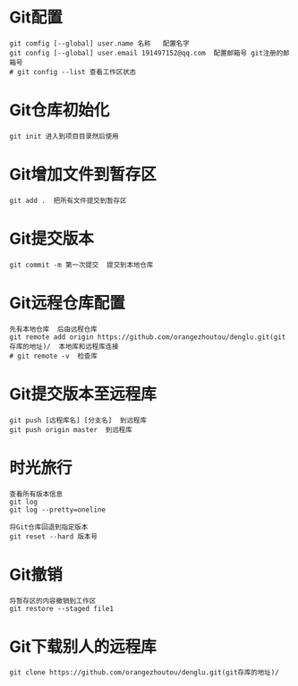 # Git配置
```shell
git comfig [--global] user.name 名称   配置名字
git config [--global] user.email 191497152@qq.com  配置邮箱号 git注册的邮箱号 
# git config --list 查看工作区状态
```

# Git仓库初始化
```
git init 进入到项目目录然后使用
```

# Git增加文件到暂存区
```shell
git add .  把所有文件提交到暂存区
```

# Git提交版本
```shell
git commit -m 第一次提交  提交到本地仓库
```

# Git远程仓库配置
```shell
先有本地仓库  后由远程仓库
git remote add origin https://github.com/orangezhoutou/denglu.git(git存库的地址)/  本地库和远程库连接 
# git remote -v  检查库
```

# Git提交版本至远程库
```shell
git push [远程库名] [分支名]  到远程库
git push origin master  到远程库
```

# 时光旅行
```
查看所有版本信息
git log 
git log --pretty=oneline

将Git仓库回退到指定版本
git reset --hard 版本号
```

# Git撤销
```shell
将暂存区的内容撤销到工作区
git restore --staged file1 
```

# Git下载别人的远程库
```shell
git clone https://github.com/orangezhoutou/denglu.git(git存库的地址)/
```
